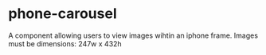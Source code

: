 # phone-carousel
A component allowing users to view images wihtin an iphone frame.
Images must be dimensions: 247w x 432h
